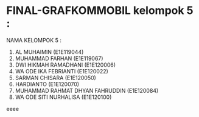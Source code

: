 # FINAL-GRAFKOMMOBIL kelompok 5 :

NAMA KELOMPOK 5 :
1. AL MUHAIMIN (E1E119044)
2. MUHAMMAD FARHAN (E1E119067)
3. DWI HIKMAH RAMADHANI (E1E120006)
4. WA ODE IKA FEBRIANTI (E1E120022)
5. SARMAN CHISARA (E1E120050)
6. HARDIANTO (E1E120070)
7. MUHAMMAD RAHMAT DHYAN FAHRUDDIN (E1E120084)
8. WA ODE SITI NURHALISA (E1E120100)


eeee